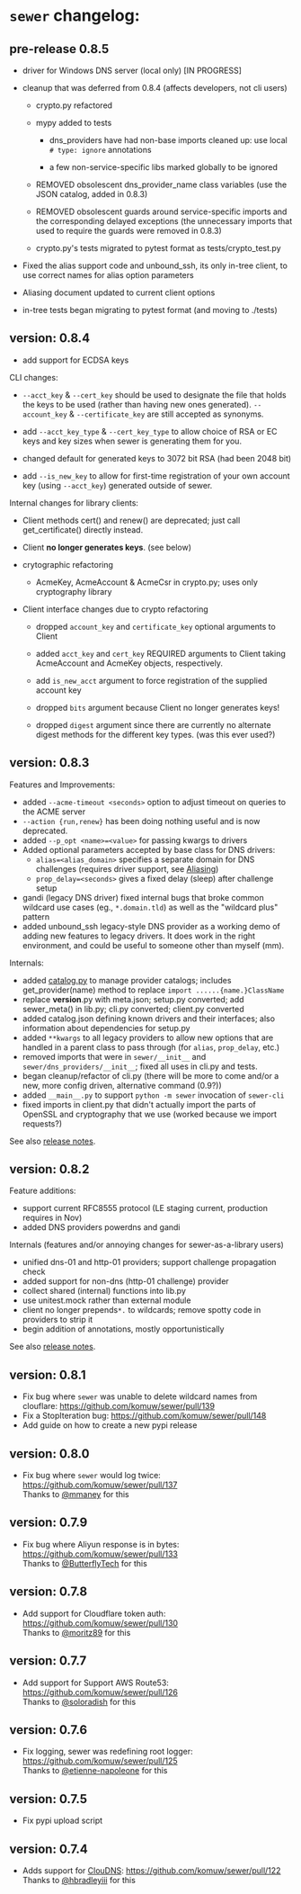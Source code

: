 # `sewer` changelog:

## **pre-release** 0.8.5

- driver for Windows DNS server (local only) [IN PROGRESS]

- cleanup that was deferred from 0.8.4 (affects developers, not cli users)

  - crypto.py refactored

  - mypy added to tests

    - dns_providers have had non-base imports cleaned up: use local `# type:
      ignore` annotations

    - a few non-service-specific libs marked globally to be ignored

  - REMOVED obsolescent dns_provider_name class variables (use the JSON
    catalog, added in 0.8.3)

  - REMOVED obsolescent guards around service-specific imports and the
    corresponding delayed exceptions (the unnecessary imports that used to
    require the guards were removed in 0.8.3)

  - crypto.py's tests migrated to pytest format as tests/crypto_test.py

- Fixed the alias support code and unbound_ssh, its only in-tree client, to
  use correct names for alias option parameters

- Aliasing document updated to current client options

- in-tree tests began migrating to pytest format (and moving to ./tests)

## **version:** 0.8.4

- add support for ECDSA keys

CLI changes:

- `--acct_key` & `--cert_key` should be used to designate the file that
  holds the keys to be used (rather than having new ones generated). 
  `--account_key` & `--certificate_key` are still accepted as synonyms.

- add `--acct_key_type` & `--cert_key_type` to allow choice of RSA or EC
  keys and key sizes when sewer is generating them for you.

- changed default for generated keys to 3072 bit RSA (had been 2048 bit)

- add `--is_new_key` to allow for first-time registration of your own
  account key (using `--acct_key`) generated outside of sewer.

Internal changes for library clients:

- Client methods cert() and renew() are deprecated; just call
  get_certificate() directly instead.

- Client **no longer generates keys**.  (see below)

- crytographic refactoring

  - AcmeKey, AcmeAccount & AcmeCsr in crypto.py; uses only cryptography library

- Client interface changes due to crypto refactoring

  - dropped `account_key` and `certificate_key` optional arguments to Client

  - added `acct_key` and `cert_key` REQUIRED arguments to Client taking
    AcmeAccount and AcmeKey objects, respectively.

  - add `is_new_acct` argument to force registration of the supplied account
    key

  - dropped `bits` argument because Client no longer generates keys!

  - dropped `digest` argument since there are currently no alternate digest
    methods for the different key types.  (was this ever used?)

## **version:** 0.8.3

Features and Improvements:
- added `--acme-timeout <seconds>` option to adjust timeout on queries to
  the ACME server
- `--action {run,renew}` has been doing nothing useful and is now deprecated.
- added `--p_opt <name>=<value>` for passing kwargs to drivers
- Added optional parameters accepted by base class for DNS drivers:
  - `alias=<alias_domain>` specifies a separate domain for DNS challenges
    (requires driver support, see [Aliasing](Aliasing))
  - `prop_delay=<seconds>` gives a fixed delay (sleep) after challenge setup
- gandi (legacy DNS driver) fixed internal bugs that broke common wildcard
  use cases (eg., `*.domain.tld`) as well as the "wildcard plus" pattern
- added unbound_ssh legacy-style DNS provider as a working demo of adding
  new features to legacy drivers.  It does work in the right environment, and
  could be useful to someone other than myself (mm).

Internals:
- added [catalog.py](catalog) to manage provider catalogs; includes
  get_provider(name) method to replace `import ......{name.}ClassName`
- replace __version__.py with meta.json; setup.py converted; add sewer_meta()
  in lib.py; cli.py converted; client.py converted
- added catalog.json defining known drivers and their interfaces; also
  information about dependencies for setup.py
- added `**kwargs` to all legacy providers to allow new options that are
  handled in a parent class to pass through (for `alias`, `prop_delay`, etc.)
- removed imports that were in `sewer/__init__` and
  `sewer/dns_providers/__init__`; fixed all uses in cli.py and tests.
- began cleanup/refactor of cli.py (there will be more to come and/or a new,
  more config driven, alternative command (0.9?))
- added `__main__.py` to support `python -m sewer` invocation of `sewer-cli`
- fixed imports in client.py that didn't actually import the parts of
  OpenSSL and cryptography that we use (worked because we import requests?)

See also [release notes](notes/0.8.3-notes).

## **version:** 0.8.2
Feature additions:

- support current RFC8555 protocol (LE staging current, production requires in Nov)
- added DNS providers powerdns and gandi

Internals (features and/or annoying changes for sewer-as-a-library users)

- unified dns-01 and http-01 providers; support challenge propagation check
- added support for non-dns (http-01 challenge) provider
- collect shared (internal) functions into lib.py
- use unitest.mock rather than external module
- client no longer prepends`*.` to wildcards; remove spotty code in providers to strip it
- begin addition of annotations, mostly opportunistically

See also [release notes](notes/0.8.2-notes).

## **version:** 0.8.1
- Fix bug where `sewer` was unable to delete wildcard names from clouflare: https://github.com/komuw/sewer/pull/139    
- Fix a StopIteration bug: https://github.com/komuw/sewer/pull/148   
- Add guide on how to create a new pypi release

## **version:** 0.8.0
- Fix bug where `sewer` would log twice: https://github.com/komuw/sewer/pull/137  
  Thanks to [@mmaney](https://github.com/mmaney) for this

## **version:** 0.7.9
- Fix bug where Aliyun response is in bytes: https://github.com/komuw/sewer/pull/133     
  Thanks to [@ButterflyTech](https://github.com/ButterflyTech) for this   

## **version:** 0.7.8
- Add support for Cloudflare token auth: https://github.com/komuw/sewer/pull/130       
  Thanks to [@moritz89](https://github.com/moritz89) for this   

## **version:** 0.7.7
- Add support for Support AWS Route53: https://github.com/komuw/sewer/pull/126      
  Thanks to [@soloradish](https://github.com/soloradish) for this

## **version:** 0.7.6
- Fix logging, sewer was redefining root logger: https://github.com/komuw/sewer/pull/125  
  Thanks to [@etienne-napoleone](https://github.com/etienne-napoleone) for this

## **version:** 0.7.5
- Fix pypi upload script

## **version:** 0.7.4
- Adds support for [ClouDNS](https://www.cloudns.net/): https://github.com/komuw/sewer/pull/122   
   Thanks to [@hbradleyiii](https://github.com/hbradleyiii) for this  
